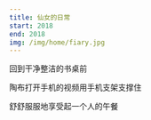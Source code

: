 ```yaml
---
title: 仙女的日常
start: 2018
end: 2018
img: /img/home/fiary.jpg
---
```


回到干净整洁的书桌前

陶布打开手机的视频用手机支架支撑住

舒舒服服地享受起一个人的午餐